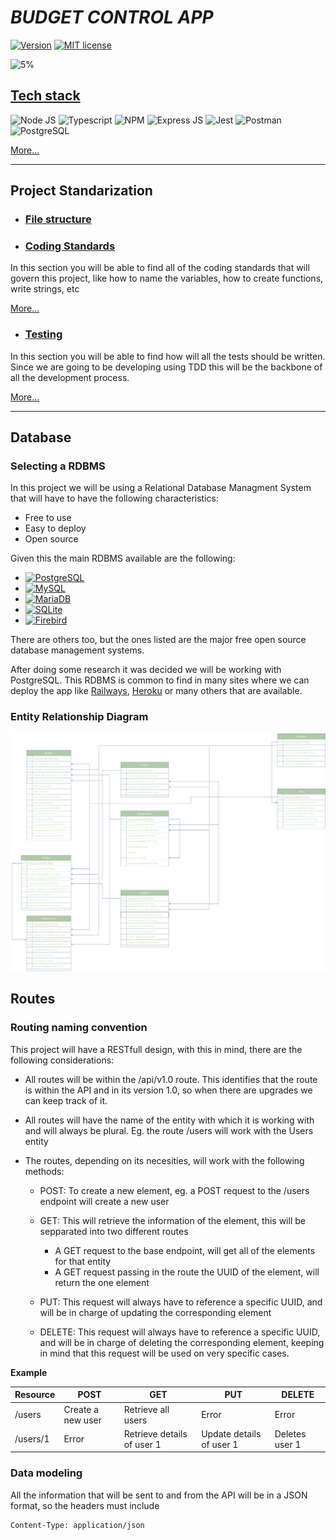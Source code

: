 # ***BUDGET CONTROL APP***

[![Version](https://img.shields.io/badge/Version-1.0.0-green.svg)](https://shields.io/)
[![MIT license](https://img.shields.io/badge/License-MIT-blue.svg)](https://lbesson.mit-license.org/)

![5%](https://progress-bar.dev/5/)

## [Tech stack](./Documentation/tech-stack.md)

![Node JS](https://img.shields.io/badge/Node.js-339933?style=for-the-badge&logo=nodedotjs&logoColor=white)
![Typescript](https://img.shields.io/badge/TypeScript-007ACC?style=for-the-badge&logo=typescript&logoColor=white)
![NPM](https://img.shields.io/badge/npm-CB3837?style=for-the-badge&logo=npm&logoColor=white)
![Express JS](https://img.shields.io/badge/Express.js-000000?style=for-the-badge&logo=express&logoColor=white)
![Jest](https://img.shields.io/badge/Jest-C21325?style=for-the-badge&logo=jest&logoColor=white)
![Postman](https://img.shields.io/badge/Postman-FF6C37?style=for-the-badge&logo=Postman&logoColor=white)
![PostgreSQL](https://img.shields.io/badge/PostgreSQL-316192?style=for-the-badge&logo=postgresql&logoColor=white)

[More...](./Documentation/tech-stack.md)

---

## Project Standarization

- ### [File structure](./Documentation/project-file-structure.md)

[//]: # (TODO insert an image of the folder structure when done)

- ### [Coding Standards](./Documentation/coding-standards.md)

In this section you will be able to find all of the coding standards that will govern this project, like how to name the variables, how to create functions, write strings, etc

[More...](./Documentation/coding-standards.md)

- ### [Testing](./Documentation/testing.md)

In this section you will be able to find how will all the tests should be written. Since we are going to be developing using TDD this will be the backbone of all the development process.

[More...](./Documentation/testing.md)

---

## Database

### Selecting a RDBMS

In this project we will be using a Relational Database Managment System that will have to have the following characteristics:

- Free to use
- Easy to deploy
- Open source

Given this the main RDBMS available are the following:

- [![PostgreSQL](https://img.shields.io/badge/PostgreSQL-316192?style=for-the-badge&logo=postgresql&logoColor=white)](https://www.postgresql.org/)
- [![MySQL](https://img.shields.io/badge/MySQL-005C84?style=for-the-badge&logo=mysql&logoColor=white)](https://www.mysql.com)
- [![MariaDB](https://img.shields.io/badge/MariaDB-003545?style=for-the-badge&logo=mariadb&logoColor=white)](https://mariadb.org)
- [![SQLite](https://img.shields.io/badge/SQLite-07405E?style=for-the-badge&logo=sqlite&logoColor=white)](https://www.sqlite.org/index.html)
- [![Firebird](https://img.shields.io/badge/firebase-ffca28?style=for-the-badge&logo=firebase&logoColor=black)](https://firebirdsql.org)

There are others too, but the ones listed are the major free open source database management systems.

After doing some research it was decided we will be working with PostgreSQL.  This RDBMS is common to find in many sites where we can deploy the app like [Railways](https://railway.app/), [Heroku](https://www.heroku.com/) or many others that are available.

### Entity Relationship Diagram

![EntityRelationshipDiagram](./Documentation/graphics/BCAB.png)

## Routes

### Routing naming convention

This project will have a RESTfull design, with this in mind, there are the following considerations:

- All routes will be within the /api/v1.0 route.  This identifies that the route is within the API and in its version 1.0, so when there are upgrades we can keep track of it.
- All routes will have the name of the entity with which it is working with and will always be plural. Eg. the route /users will work with the Users entity
- The routes, depending on its necesities, will work with the following methods:

  - POST: To create a new element, eg. a POST request to the /users endpoint will create a new user
  - GET: This will retrieve the information of the element, this will be sepparated into two different routes

    - A GET request to the base endpoint, will get all of the elements for that entity
    - A GET request passing in the route the UUID of the element, will return the one element

  - PUT: This request will always have to reference a specific UUID, and will be in charge of updating the corresponding element
  - DELETE: This request will always have to reference a specific UUID, and will be in charge of deleting the corresponding element, keeping in mind that this request will be used on very specific cases.

**Example**

|Resource|POST|GET|PUT|DELETE|
|---|---|---|---|---|
|/users|Create a new user|Retrieve all users|Error|Error|
|/users/1|Error|Retrieve details of user 1|Update details of user 1|Deletes user 1|

### Data modeling

All the information that will be sent to and from the API will be in a JSON format, so the headers must include

```HTTP
Content-Type: application/json
```

